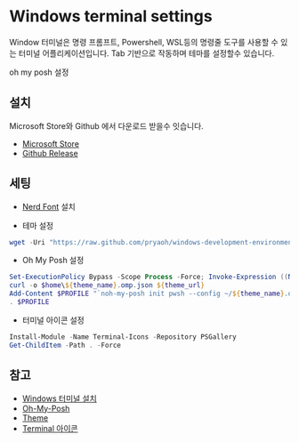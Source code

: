 # Windows terminal settings
Window 터미널은 명령 프롬프트, Powershell, WSL등의 명령줄 도구를 사용할 수 있는 터미널 어플리케이션입니다.
Tab 기반으로 작동하며 테마를 설정할수 있습니다.

oh my posh 설정


## 설치

Microsoft Store와 Github 에서 다운로드 받을수 잇습니다.

- [Microsoft Store](https://www.microsoft.com/ko-kr/p/windows-terminal/9n0dx20hk701?rtc=1&activetab=pivot:overviewtab)
- [Github Release](https://github.com/microsoft/terminal/releases)

## 세팅

- [Nerd Font](https://www.nerdfonts.com/font-downloads) 설치

- 테마 설정
```Powershell
wget -Uri "https://raw.github.com/pryaoh/windows-development-environment/main/terminal/settings.json"
```

- Oh My Posh 설정
```Powershell
Set-ExecutionPolicy Bypass -Scope Process -Force; Invoke-Expression ((New-Object System.Net.WebClient).DownloadString('https://ohmyposh.dev/install.ps1'))
curl -o $home\${theme_name}.omp.json ${theme_url}
Add-Content $PROFILE "`noh-my-posh init pwsh --config ~/${theme_name}.omp.json | Invoke-Expression"
. $PROFILE
```
- 터미널 아이콘 설정
```powershell
Install-Module -Name Terminal-Icons -Repository PSGallery
Get-ChildItem -Path . -Force
```



## 참고

- [Windows 터미널 설치](https://docs.microsoft.com/ko-kr/windows/terminal/get-started)
- [Oh-My-Posh](https://ohmyposh.dev/)
- [Theme](https://ohmyposh.dev/docs/themes)
- [Terminal 아이콘](https://github.com/devblackops/Terminal-Icons)
